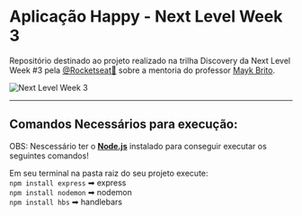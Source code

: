 # Aplicação Happy - Next Level Week 3
Repositório destinado ao projeto realizado na trilha Discovery da Next Level Week #3 pela [@Rocketseat🚀](https://github.com/Rocketseat) sobre a mentoria do professor [Mayk Brito](https://github.com/maykbrito).

![Next Level Week 3](https://images.prismic.io/rocketseat/e6827e7a-bc79-45fb-85ef-d94ba2c570da_OG+%28versa%CC%83o+%2303%29.png?auto=compress,format&rect=0,0,1200,630&w=1200&h=630)

***

## Comandos Necessários para execução:
OBS: Nescessário ter o [**Node.js**](https://nodejs.org/en/) instalado para conseguir executar os seguintes comandos!

Em seu terminal na pasta raiz do seu projeto execute:   
`npm install express` ➡ express  
`npm install nodemon` ➡ nodemon  
`npm install hbs` ➡ handlebars


